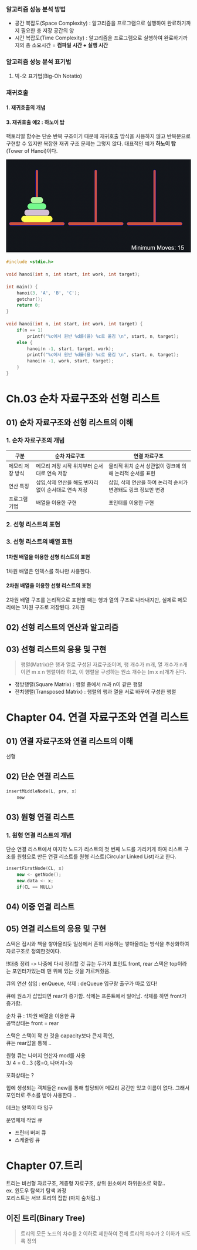 ### 알고리즘 성능 분석 방법
* 공간 복잡도(Space Complexity) : 알고리즘을 프로그램으로 실행하여 완료하기까지 필요한 총 저장 공간의 양
* 시간 복잡도(Time Complexity) : 알고리즘을 프로그램으로 실행하여 완료하기까지의 총 소요시간 = **컴파일 시간 + 실행 시간**

### 알고리즘 성능 분석 표기법
1) 빅-오 표기법(Big-Oh Notatio)


### 재귀호출
#### 1. 재귀호출의 개념
#### 3. 재귀호출 예2 : 하노이 탑
팩토리얼 함수는 단순 반복 구조이기 때문에 재귀호출 방식을 사용하지 않고 반복문으로 구현할 수 있지만 복잡한 재귀 구조 문제는 그렇지 않다. 대표적인 예가 **하노이 탑**(Tower of Hanoi)이다. 

![](/image/data_01.png)

```cpp
#include <stdio.h>

void hanoi(int n, int start, int work, int target);

int main() {
    hanoi(3, 'A', 'B', 'C');
    getchar();
    return 0;
}

void hanoi(int n, int start, int work, int target) {
    if(n == 1)
        printf("%c에서 원반 %d를(을) %c로 옮김 \n", start, n, target);
    else {
        hanoi(n -1, start, target, work);
        printf("%c에서 원반 %d를(을) %c로 옮김 \n", start, n, target);
        hanoi(n -1, work, start, target);
    }
}
```
# Ch.03 순차 자료구조와 선형 리스트
## 01) 순차 자료구조와 선형 리스트의 이해
### 1. 순차 자료구조의 개념
| 구분 | 순차 자료구조 | 연결 자료구조 |
| --- | --- | --- | 
| 메모리 저장 방식 | 메모리 저장 시작 위치부터 순서대로 연속 저장 | 물리적 위치 순서 상관없이 링크에 의해 논리적 순서를 표현 | 
| 연산 특징 | 삽입,삭제 연산을 해도 빈자리 없이 순서대로 연속 저장 | 삽입, 삭제 연산을 하여 논리적 순서가 변경돼도 링크 정보만 변경 | 
| 프로그램 기법 | 배열을 이용한 구현 | 포인터를 이용한 구현 | 

### 2. 선형 리스트의 표현
     
### 3. 선형 리스트의 배열 표현
#### **1차원 배열을 이용한 선형 리스트의 표현**
1차원 배열은 인덱스를 하나만 사용한다. 

#### **2차원 배열을 이용한 선형 리스트의 표현**
2차원 배열 구조를 논리적으로 표현할 때는 행과 열의 구조로 나타내지만, 실제로 메모리에는 1차원 구조로 저장된다. 2차원 
## 02) 선형 리스트의 연산과 알고리즘

## 03) 선형 리스트의 응용 및 구현
> 행렬(Matrix)은 행과 열로 구성된 자료구조이며, 행 개수가 m개, 열 개수가 n개이면 m x n 행렬이라 하고, 이 행렬을 구성하는 원소 개수는 (m x n)개가 된다.
* 정방행렬(Square Matrix) : 행렬 중에서 m과 n이 같은 행렬
* 전치행렬(Transposed Matrix) : 행렬의 행과 열을 서로 바꾸어 구성한 행렬


# Chapter 04. 연결 자료구조와 연결 리스트

## 01) 연결 자료구조와 연결 리스트의 이해
선형
## 02) 단순 연결 리스트

```c
insertMiddleNode(L, pre, x)
    new 

```
## 03) 원형 연결 리스트
### 1. 원형 연결 리스트의 개념
단순 연결 리스트에서 마지막 노드가 리스트의 첫 번째 노드를 가리키게 하여 리스트 구조를 원형으로 만든 연결 리스트를 원형 리스트(Circular Linked List)라고 한다.
```cpp
insertFirstNode(CL, x)
    new <- getNode();
    new.data <- x;
    if(CL == NULL)
```

## 04) 이중 연결 리스트


## 05) 연결 리스트의 응용 및 구현

스택은 접시와 책을 쌓아올리듯 일상에서 흔히 사용하는 쌓아올리는 방식을 추상화하여 자료구조로 정의한것이다.


!!대충 정리 -> 나중에 다시 정리할 것
큐는 두가지 포인트 front, rear 
스택은 top이라는 포인터가있는데 맨 위에 있는 것을 가르켜줬음.

큐의 연산
삽입 : enQueue, 삭제 : deQueue
입구랑 출구가 따로 있다! 

큐에 원소가 삽입되면 rear가 증가함. 삭제는 프론트에서 일어남. 삭제를 하면 front가 증가함.

순차 큐 : 1차원 배열을 이용한 큐  
공백상태는 front = rear

스택은 스택이 꽉 찬 것을 capacity보다 큰지 확인,  
큐는 rear값을 통해 ..

원형  큐는 나머지 연산자 mod를 사용  
3/ 4 = 0...3 (몫=0, 나머지=3)

포화상태는 ? 

힙에 생성되는 객체들은 new를 통해 할당되어 메모리 공간만 있고 이름이 없다. 그래서 포인터로 주소를 받아 사용한다 .. 

데크는 양쪽이 다 입구

운영체제 작업 큐
* 프린터 버퍼 큐
* 스케줄링 큐

# Chapter 07.트리
트리는 비선형 자료구조, 계층형 자료구조, 상위 원소에서 하위원소로 확장..  
ex. 윈도우 탐색기 탐색 과정    
포리스트는 서브 트리의 집합 (마치 숲처럼..)  
## 이진 트리(Binary Tree)
> 트리의 모든 노드의 차수를 2 이하로 제한하여 전체 트리의 차수가 2 이하가 되도록 정의  

